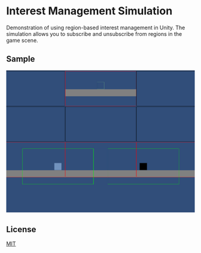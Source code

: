 # Interest Management Simulation

Demonstration of using region-based interest management in Unity. The simulation allows you to subscribe and unsubscribe from regions in the game scene.

## Sample

<img src="Docs/sample.jpg">

## License

[MIT](https://choosealicense.com/licenses/mit)
